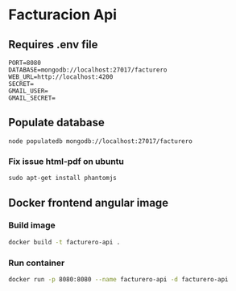 # Facturacion Api

## Requires .env file
```
PORT=8080
DATABASE=mongodb://localhost:27017/facturero
WEB_URL=http://localhost:4200
SECRET=
GMAIL_USER=
GMAIL_SECRET=
```

## Populate database
```
node populatedb mongodb://localhost:27017/facturero
```

### Fix issue html-pdf on ubuntu
```
sudo apt-get install phantomjs
``` 

## Docker frontend angular image

### Build image

```bash
docker build -t facturero-api .
```

### Run container

```bash
docker run -p 8080:8080 --name facturero-api -d facturero-api
```

